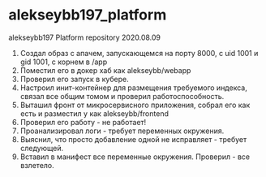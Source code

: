 # alekseybb197_platform
alekseybb197 Platform repository
2020.08.09
1. Создал образ с апачем, запускающемся на порту 8000, с uid 1001 и gid 1001, с корнем в /app
2. Поместил его в докер хаб как alekseybb/webapp
3. Проверил его запуск в кубере.
4. Настроил инит-контейнер для размещения требуемого индекса, связал все общим томом и проверил работоспособность.
5. Выташил фронт от микросервисного приложения, собрал его как есть и разместил у как alekseybb/frontend
6. Проверил его работу - не работает!
7. Проанализировал логи - требует переменных окружения.
8. Выяснил, что просто добавление одной не исправляет - требует следующей.
9. Вставил в манифест все переменные окружения. Проверил - все взлетело.
